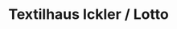 ---
title: "Textilhaus Ickler / Lotto"
url: /schauenburg/textilhaus-ickler-lotto/
shop: Lebensmittel
---